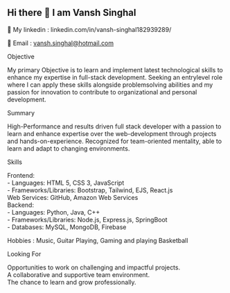## Hi there 👋 I am Vansh Singhal  
  
🤔 My linkedin : linkedin.com/in/vansh-singhal182939289/  
  
📨 Email : vansh.singhal@hotmail.com  
  
Objective  
  
My primary Objective is to learn and implement latest technological skills to enhance my expertise in full-stack development. Seeking an entrylevel role where I can apply these skills alongside problemsolving abilities and my passion for innovation to contribute to organizational and personal development.  
  
Summary  
  
High-Performance and results driven full stack developer with a passion to learn and enhance expertise over the web-development through projects and hands-on-experience. Recognized for team-oriented mentality, able to learn and adapt to changing environments.  
  
Skills      
      
Frontend:    
    - Languages: HTML 5, CSS 3, JavaScript    
    - Frameworks/Libraries: Bootstrap, Tailwind, EJS, React.js     
Web Services: GitHub, Amazon Web Services    
Backend:      
    - Languages: Python, Java, C++    
    - Frameworks/Libraries: Node.js, Express.js, SpringBoot    
    - Databases: MySQL, MongoDB, Firebase    
  
Hobbies : Music, Guitar Playing, Gaming and playing Basketball    
  
Looking For    
  
Opportunities to work on challenging and impactful projects.    
A collaborative and supportive team environment.    
The chance to learn and grow professionally.    

